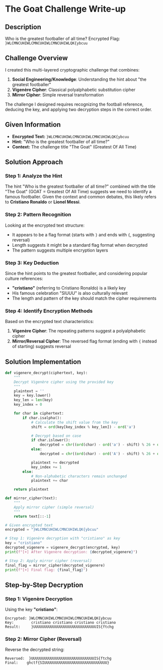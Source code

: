 # The Goat Challenge Write-up

## Description

Who is the greatest footballer of all time? Encrypted Flag: `}WLCMNCUHIWLCMNCUHIWLCMNCUHIWLQK{ybcuu`

## Challenge Overview

I created this multi-layered cryptographic challenge that combines:

1. **Social Engineering/Knowledge**: Understanding the hint about "the greatest footballer"
2. **Vigenère Cipher**: Classical polyalphabetic substitution cipher
3. **Mirror Cipher**: Simple reversal transformation

The challenge I designed requires recognizing the football reference, deducing the key, and applying two decryption steps in the correct order.

## Given Information

- **Encrypted Text:** `}WLCMNCUHIWLCMNCUHIWLCMNCUHIWLQK{ybcuu`
- **Hint:** "Who is the greatest footballer of all time?"
- **Context:** The challenge title "The Goat" (Greatest Of All Time)

## Solution Approach

### Step 1: Analyze the Hint

The hint "Who is the greatest footballer of all time?" combined with the title "The Goat" (GOAT = Greatest Of All Time) suggests we need to identify a famous footballer. Given the context and common debates, this likely refers to **Cristiano Ronaldo** or **Lionel Messi**.

### Step 2: Pattern Recognition

Looking at the encrypted text structure:

- It appears to be a flag format (starts with `}` and ends with `{`, suggesting reversal)
- Length suggests it might be a standard flag format when decrypted
- The pattern suggests multiple encryption layers

### Step 3: Key Deduction

Since the hint points to the greatest footballer, and considering popular culture references:

- **"cristiano"** (referring to Cristiano Ronaldo) is a likely key
- His famous celebration "SIUUU" is also culturally relevant
- The length and pattern of the key should match the cipher requirements

### Step 4: Identify Encryption Methods

Based on the encrypted text characteristics:

1. **Vigenère Cipher**: The repeating patterns suggest a polyalphabetic cipher
2. **Mirror/Reversal Cipher**: The reversed flag format (ending with `{` instead of starting) suggests reversal

## Solution Implementation

```python
def vigenere_decrypt(ciphertext, key):
    """
    Decrypt Vigenère cipher using the provided key
    """
    plaintext = ''
    key = key.lower()
    key_len = len(key)
    key_index = 0

    for char in ciphertext:
        if char.isalpha():
            # Calculate the shift value from the key
            shift = ord(key[key_index % key_len]) - ord('a')

            # Decrypt based on case
            if char.islower():
                decrypted = chr((ord(char) - ord('a') - shift) % 26 + ord('a'))
            else:
                decrypted = chr((ord(char) - ord('A') - shift) % 26 + ord('A'))

            plaintext += decrypted
            key_index += 1
        else:
            # Non-alphabetic characters remain unchanged
            plaintext += char

    return plaintext

def mirror_cipher(text):
    """
    Apply mirror cipher (simple reversal)
    """
    return text[::-1]

# Given encrypted text
encrypted = "}WLCMNCUHIWLCMNCUHIWLQK{ybcuu"

# Step 1: Vigenère decryption with "cristiano" as key
key = "cristiano"
decrypted_vigenere = vigenere_decrypt(encrypted, key)
print(f"[+] After Vigenère decryption: {decrypted_vigenere}")

# Step 2: Apply mirror cipher (reversal)
final_flag = mirror_cipher(decrypted_vigenere)
print(f"[+] Final flag: {final_flag}")
```

## Step-by-Step Decryption

### Step 1: Vigenère Decryption

Using the key **"cristiano"**:

```
Encrypted: }WLCMNCUHIWLCMNCUHIWLCMNCUHIWLQK{ybcuu
Key:        cristiano cristiano cristiano cristiano
Result:     }UUUUUUUUUUUUUUUUUUUUUUUUUUUUUIS{ftchg
```

### Step 2: Mirror Cipher (Reversal)

Reverse the decrypted string:

```
Reversed:  }UUUUUUUUUUUUUUUUUUUUUUUUUUUUUIS{ftchg
Final:    ghctf{SIUUUUUUUUUUUUUUUUUUUUUUUUUUUUU}
```
